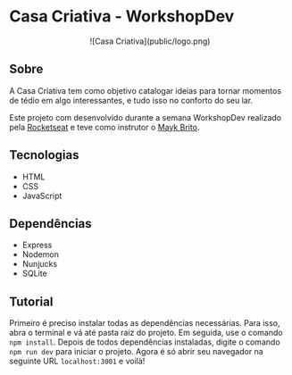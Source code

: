 # Casa Criativa - WorkshopDev

<center>![Casa Criativa](public/logo.png)</center>

## Sobre

A Casa Criativa tem como objetivo catalogar ideias para tornar momentos de tédio em algo interessantes, e tudo isso no conforto do seu lar. 

Este projeto com desenvolvido durante a semana WorkshopDev realizado pela [Rocketseat](https://rocketseat.com.br/) e teve como instrutor o [Mayk Brito](github.com/maykbrito/).

## Tecnologias

* HTML
* CSS
* JavaScript

## Dependências

* Express
* Nodemon 
* Nunjucks
* SQLite

## Tutorial

Primeiro é preciso instalar todas as dependências necessárias. Para isso, abra o terminal e vá até pasta raiz do projeto. Em seguida, use o comando `npm install`. Depois de todos dependências instaladas, digite o comando `npm run dev` para iniciar o projeto. Agora é só abrir seu navegador na seguinte URL `localhost:3001` e voilà!

